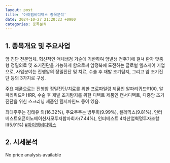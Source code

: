 ```yaml
---
layout: post
title: '아이엠비디엑스 종목분석'
date: 2024-10-27 21:20:23 +0900
categories: 종목분석
---
```


## 1. 종목개요 및 주요사업

암 진단 전문업체. 혁신적인 액체생검 기술에 기반하여 암발생 전주기에 걸쳐 환자 맞춤형 정밀의료 및 조기진단을 가능하게 함으로써 암정복에 도전하는 글로벌 헬스케어 기업으로, 사업분야는 진행암의 정밀진단 및 치료, 수술 후 재발 조기탐지, 그리고 암 조기진단 등의 3가지로 구성.

주요 제품으로는 진행암 정밀진단/치료를 위한 프로파일링 제품인 알파리퀴드®100, 알파리퀴드® HRR, 수술 후 재발 조기탐지를 위한 디텍트 제품인 캔서디텍트, 다중암 조기진단을 위한 스크리닝 제품인 캔서파인드 등이 있음.

최대주주는 김태유 외(16.32%), 주요주주는 방두희(9.99%), 셀레믹스(9.81%), 인터베스트오픈이노베이션사모투자합자회사(7.44%), 인터베스트 4차산업혁명투자조합II(5.91%)
[#아이엠비디엑스](#)

## 2. 시세분석

No price analysis available
